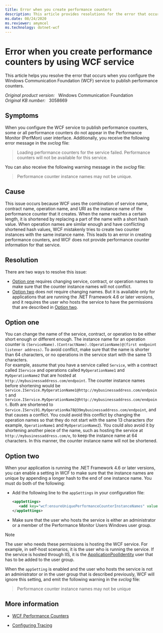 ```yaml
---
title: Error when you create performance counters
description: This article provides resolutions for the error that occurs when you configure the WCF service to publish performance counters.
ms.date: 08/24/2020
ms.reviewer: amymcel
ms.technology: dotnet-wcf
---
```

# Error when you create performance counters by using WCF service

This article helps you resolve the error that occurs when you configure the Windows Communication Foundation (WCF) service to publish performance counters.

_Original product version:_ &nbsp; Windows Communication Foundation  
_Original KB number:_ &nbsp; 3058669

## Symptoms  

When you configure the WCF service to publish performance counters, some or all performance counters do not appear in the Performance Monitor (PerfMon) user interface. Additionally, you receive the following error message in the *svclog* file:

> Loading performance counters for the service failed. Performance counters will not be available for this service.

You can also receive the following warning message in the *svclog* file:

> Performance counter instance names may not be unique.

## Cause

This issue occurs because WCF uses the combination of service name, contract name, operation name, and URI as the instance name of the performance counter that it creates. When the name reaches a certain length, it is shortened by replacing a part of the name with a short hash value. When operation names are similar enough and have conflicting shortened hash values, WCF mistakenly tries to create two counter instances with the same instance name. This leads to an error in creating performance counters, and WCF does not provide performance counter information for that service.

## Resolution

There are two ways to resolve this issue:

- [Option one](#option-one) requires changing service, contract, or operation names to make sure that the counter instance names will not conflict. 
- [Option two](#option-two) does not require changing names. But it is available only for applications that are running the .NET Framework 4.6 or later versions, and it requires the user who hosts the service to have the permissions that are described in [Option two](#option-two).

## Option one

You can change the name of the service, contract, or operation to be either short enough or different enough. The instance name for an operation counter is `(ServiceName).(ContractName).(OperationName)@(first endpoint listener address)`. To avoid conflict, make sure that the name is shorter than 64 characters, or no operations in the service start with the same 13 characters.  
For example, assume that you have a service called `Service`, with a contract called `IService` and operations called `MyOperationName1` and `MyOperationName2` that are hosted at `http://mybusinessaddress.com/endpoint`. The counter instance names before shortening would be `Service.IService.MyOperationName1@http://mybusinessaddress.com/endpoint` and `Service.IService.MyOperationName2@http://mybusinessaddress.com/endpoint`. Both are shortened to `Service.IServi91.MyOperationNa78@39mybusinessaddress.com/endpoint`, and that causes a conflict. You could avoid this conflict by changing the operation names so that they do not start with the same 13 characters (for example, `OperationName1` and `MyOperationName2`). You could also avoid it by shortening another piece of the name, such as hosting the service at `http://mybusinessaddress.com/e`, to keep the instance name at 64 characters. In this manner, the counter instance name will not be shortened.

## Option two

When your application is running the .NET Framework 4.6 or later versions, you can enable a setting in WCF to make sure that the instance names are unique by appending a longer hash to the end of one instance name. You must do both of the following:

- Add the following line to the `appSettings` in your configuration file:

    ```xml
    <appSettings>
       <add key="wcf:ensureUniquePerformanceCounterInstanceNames" value="true" />
    </appSettings>
    ```

- Make sure that the user who hosts the service is either an administrator or a member of the Performance Monitor Users Windows user group.

> [!NOTE]
> The user who needs these permissions is hosting the WCF service. For example, in self-host scenarios, it is the user who is running the service. If the service is hosted through IIS, it is the [ApplicationPoolIdentity](http://www.iis.net/learn/manage/configuring-security/application-pool-identities)  user that has to be added to the user group.

When the `appSetting` is enabled and the user who hosts the service is not an administrator or in the user group that is described previously, WCF will ignore this setting, and emit the following warning in the *svclog* file:

> Performance counter instance names may not be unique

## More information

- [WCF Performance Counters](/dotnet/framework/wcf/diagnostics/performance-counters/)

- [Configuring Tracing](/dotnet/framework/wcf/diagnostics/tracing/configuring-tracing)
